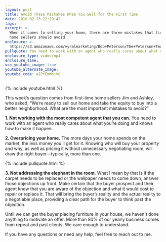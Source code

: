 ```yaml
---
layout: post
title: Avoid These Mistakes When You Sell for the First Time
date: 2018-02-23 22:29:42
tags:
excerpt: >-
  When it comes to selling your home, there are three mistakes that first-time
  home sellers should avoid.
enclosure: >-
  https://s3.amazonaws.com/vyralmarketing/Bob+Peterson/The+Peterson+Team-+Mistakes+to+Avoid.mp4
pullquote: You need to work with an agent who really cares about what you’re doing.
enclosure_type: video/mp4
enclosure_time:
use_youtube_image: true
youtube_alternate_image:
youtube_code: aIPYEmWbjV8
---
```


{% include youtube.html %}

This week’s question comes from first-time home sellers Jim and Ashley, who asked, “We’re ready to sell our home and take the equity to buy into a better neighborhood. What are the most important mistakes to avoid?”

**1. Not working with the most competent agent that you can.** You need to work with an agent who really cares about what you’re doing and knows how to make it happen.

**2. Overpricing your home.** The more days your home spends on the market, the less money you’ll get for it. Knowing who will buy your property and why, as well as pricing it without unnecessary negotiating room, will draw the right buyer—typically, more than one.

{% include pullquote.html %}

**3. Not addressing the elephant in the room.** What I mean by that is if the carpet needs to be replaced or the wallpaper needs to come down, answer those objections up front. Make certain that the buyer prospect and their agent know that you are aware of the objection and what it would cost to repair or replace it. That will bring the buyer’s reality and the actual reality to a negotiable place, providing a clear path for the buyer to think past the objection.

Until we can get the buyer placing furniture in your house, we haven't done anything to motivate an offer. More than 80% of our yearly business comes from repeat and past clients. We care enough to understand.

If you have any questions or need any help, feel free to reach out to me.

&nbsp;